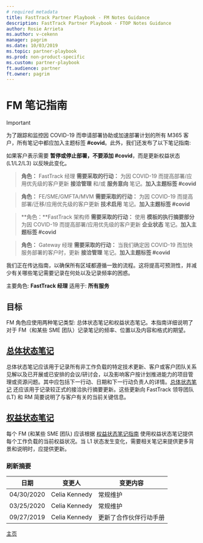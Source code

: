 ```yaml
---
# required metadata  
title: FastTrack Partner Playbook - FM Notes Guidance 
description: FastTrack Partner Playbook - FTOP Notes Guidance 
author: Rosie Arrieta
ms.author: v-cekenn
manager: pagrim
ms.date: 10/03/2019  
ms.topic: partner-playbook  
ms.prod: non-product-specific
ms.custom: partner-playbook  
ft.audience: partner
ft.owner: pagrim
---
```


# FM 笔记指南

> [!IMPORTANT]
> 为了跟踪和监控因 COVID-19 而申请部署协助或加速部署计划的所有 M365 客户，所有笔记中都应加入主题标签 **#covid**。此外，我们还发布了以下笔记指南:  
>
> 如果客户表示需要 **暂停或停止部署，不要添加 #covid**，而是更新权益状态 (L1/L2/L3) 以反映此变化。

>**角色：** FastTrack 经理
>**需要采取的行动：** 为因 COVID-19 而提高部署/应用优先级的客户更新 **接洽管理** 和/或 **服务意向** 笔记。**加入主题标签 #covid**

>**角色：** FE/SME/GMFTA/MVM
>**需要采取的行动：** 为因 COVID-19 而提高部署/迁移/应用优先级的客户更新 **技术启用** 笔记。**加入主题标签 #covid**

>**角色：**FastTrack 架构师
>**需要采取的行动：** 使用 **模板的执行摘要部分** 为因 COVID-19 而提高部署/应用优先级的客户更新 **企业状态** 笔记。**加入主题标签 #covid**

>**角色：** Gateway 经理
>**需要采取的行动：** 当我们确定因 COVID-19 而加快服务部署的客户时，更新 **接洽管理** 笔记。**加入主题标签 #covid**

我们正在传达指南，以确保所有区域都遵循一致的流程。这将提高可预测性，并减少有关哪些笔记需要记录在何处以及记录频率的困惑。

主要角色: **FastTrack 经理**
适用于: **所有服务**

## 目标

FM 角色应使用两种笔记类型: 总体状态笔记和权益状态笔记。本指南详细说明了对于 FM（和某些 SME 团队）记录笔记的频率、位置以及内容和格式的期望。

## [总体状态笔记](guidance-fm-overall-status-notes-partner-sc.md)

总体状态笔记应该用于记录所有非工作负载的特定技术更新、客户或客户团队关系见解以及已开展或已安排的会议/研讨会，以及影响客户按计划推进能力的项目管理或资源问题。其中应包括下一行动、日期和下一行动负责人的详情。[总体状态笔记](guidance-fm-overall-status-notes-sc.md) 还应该用于记录较正式的接洽执行摘要更新。这些更新向 FastTrack 领导团队 (LT) 和 RM 简要说明了与客户有关的当前关键信息。

## [权益状态笔记](status-guidance-entitlement-status-notes-partner-sc.md)

每个 FM (和某些 SME 团队) 应该根据 [权益状态笔记指南](status-guidance-entitlement-status-notes-sc.md) 使用权益状态笔记提供每个工作负载的当前权益状况。当 L1 状态发生变化，需要相关笔记来提供更多背景和说明时，应提供更新。

### 刷新摘要

|日期|变更人|变更内容|
|---------|---------------|----------------------------|
|04/30/2020| Celia Kennedy|  常规维护|
|03/25/2020| Celia Kennedy| 常规维护|
|09/27/2019| Celia Kennedy| 更新了合作伙伴行动手册|

[主页](http://partner-docs.microsoft.com)
